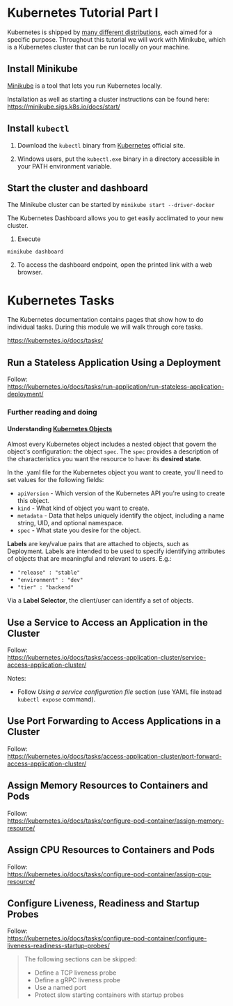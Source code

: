 # Kubernetes Tutorial Part I

Kubernetes is shipped by [many different distributions](https://nubenetes.com/matrix-table/#), each aimed for a specific purpose. Throughout this tutorial we will work with Minikube, which is a Kubernetes cluster that can be run locally on your machine.  

## Install Minikube

[Minikube](https://kubernetes.io/docs/tasks/tools/#minikube) is a tool that lets you run Kubernetes locally.

Installation as well as starting a cluster instructions can be found here: https://minikube.sigs.k8s.io/docs/start/


## Install `kubectl`

1. Download the `kubectl` binary from [Kubernetes](https://kubernetes.io/docs/tasks/tools/install-kubectl-windows/#install-kubectl-binary-with-curl-on-windows) official site.

2. Windows users, put the `kubectl.exe` binary in a directory accessible in your PATH environment variable.

## Start the cluster and dashboard

The Minikube cluster can be started by `minikube start --driver-docker`

The Kubernetes Dashboard allows you to get easily acclimated to your new cluster.

1. Execute
```shell
minikube dashboard
```

2. To access the dashboard endpoint, open the printed link with a web browser.

# Kubernetes Tasks

The Kubernetes documentation contains pages that show how to do individual tasks.
During this module we will walk through core tasks. 

https://kubernetes.io/docs/tasks/

## Run a Stateless Application Using a Deployment

Follow:    
https://kubernetes.io/docs/tasks/run-application/run-stateless-application-deployment/

### Further reading and doing

#### Understanding [Kubernetes Objects](https://kubernetes.io/docs/concepts/overview/working-with-objects/kubernetes-objects/)

Almost every Kubernetes object includes a nested object that govern the object's configuration: the object `spec`.
The `spec` provides a description of the characteristics you want the resource to have: its **desired state**.

In the .yaml file for the Kubernetes object you want to create, you'll need to set values for the following fields:

- `apiVersion` - Which version of the Kubernetes API you're using to create this object.
- `kind` - What kind of object you want to create.
- `metadata` - Data that helps uniquely identify the object, including a name string, UID, and optional namespace.
- `spec` - What state you desire for the object.

**Labels** are key/value pairs that are attached to objects, such as Deployment.
Labels are intended to be used to specify identifying attributes of objects that are meaningful and relevant to users. E.g.:

- `"release" : "stable"`
- `"environment" : "dev"`
- `"tier" : "backend"`

Via a **Label Selector**, the client/user can identify a set of objects. 

## Use a Service to Access an Application in the Cluster

Follow:   
https://kubernetes.io/docs/tasks/access-application-cluster/service-access-application-cluster/

Notes: 

- Follow _Using a service configuration file_ section (use YAML file instead `kubectl expose` command).


## Use Port Forwarding to Access Applications in a Cluster

Follow:    
https://kubernetes.io/docs/tasks/access-application-cluster/port-forward-access-application-cluster/


## Assign Memory Resources to Containers and Pods

Follow:    
https://kubernetes.io/docs/tasks/configure-pod-container/assign-memory-resource/


## Assign CPU Resources to Containers and Pods

Follow:    
https://kubernetes.io/docs/tasks/configure-pod-container/assign-cpu-resource/


## Configure Liveness, Readiness and Startup Probes

Follow:     
https://kubernetes.io/docs/tasks/configure-pod-container/configure-liveness-readiness-startup-probes/

> The following sections can be skipped:  
> - Define a TCP liveness probe
> - Define a gRPC liveness probe
> - Use a named port
> - Protect slow starting containers with startup probes
